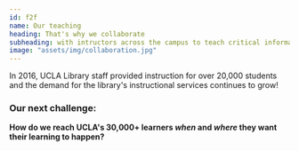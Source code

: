 ```yaml
---
id: f2f
name: Our teaching
heading: That's why we collaborate
subheading: with intructors across the campus to teach critical information skills.
image: "assets/img/collaboration.jpg"
---
```


In 2016, UCLA Library staff provided instruction for over 20,000 students and the demand for the library's instructional services continues to grow!

<h3>Our next challenge:</h3>

<p><strong>How do we reach UCLA's 30,000+ learners <em>when</em> and <em>where</em> they want their learning to happen?</strong></p>
